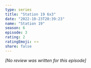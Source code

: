 ```yaml
---
type: series
title: "Station 19 6x3"
date: "2022-10-23T20:39:23"
name: "Station 19"
season: 6
episode: 3
rating: 2
ratingEmoji: ⭐️⭐️
share: false
---
```


_[No review was written for this episode]_
